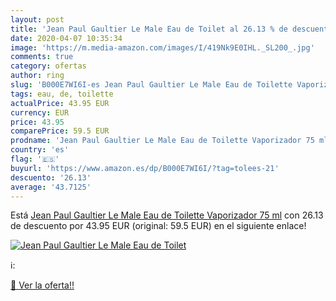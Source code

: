 ```yaml
---
layout: post
title: 'Jean Paul Gaultier Le Male Eau de Toilet al 26.13 % de descuento'
date: 2020-04-07 10:35:34
image: 'https://m.media-amazon.com/images/I/419Nk9E0IHL._SL200_.jpg'
comments: true
category: ofertas
author: ring
slug: 'B000E7WI6I-es Jean Paul Gaultier Le Male Eau de Toilette Vaporizador 75 ml'
tags: eau, de, toilette
actualPrice: 43.95 EUR
currency: EUR
price: 43.95
comparePrice: 59.5 EUR
prodname: 'Jean Paul Gaultier Le Male Eau de Toilette Vaporizador 75 ml'
country: 'es'
flag: '🇪🇸'
buyurl: 'https://www.amazon.es/dp/B000E7WI6I/?tag=tolees-21'
descuento: '26.13'
average: '43.7125'
---
```


Está [Jean Paul Gaultier Le Male Eau de Toilette Vaporizador 75 ml](https://www.amazon.es/dp/B000E7WI6I/?tag=tolees-21) con 26.13 de descuento por 43.95 EUR (original: 59.5 EUR) en el siguiente enlace!

[![Jean Paul Gaultier Le Male Eau de Toilet](https://m.media-amazon.com/images/I/419Nk9E0IHL._SL200_.jpg)](https://www.amazon.es/dp/B000E7WI6I/?tag=tolees-21)

ℹ️:


[🛒 Ver la oferta!!](https://www.amazon.es/dp/B000E7WI6I/?tag=tolees-21)
